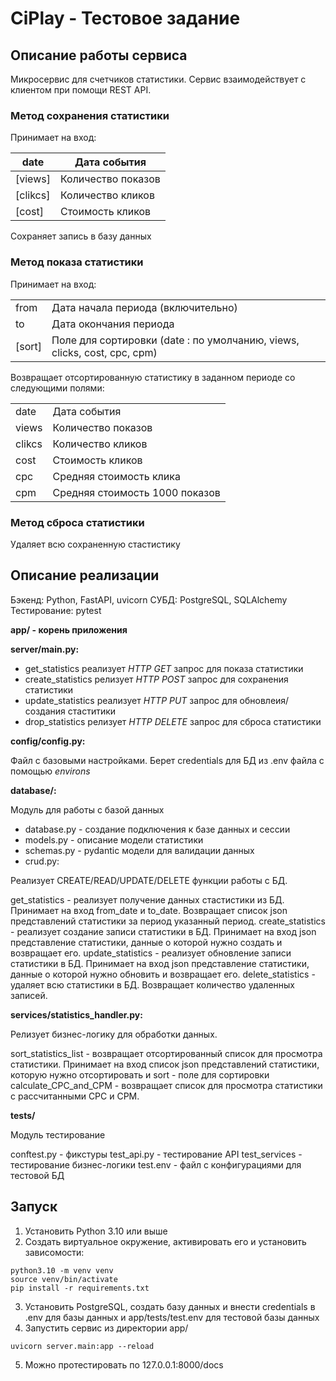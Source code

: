 # CiPlay - Тестовое задание

## Описание работы сервиса

Микросервис для счетчиков статистики. Сервис взаимодействует с клиентом при помощи REST API.

### Метод сохранения статистики

Принимает на вход:


| date | Дата события |
| --- | --- |
| [views] | Количество показов |
| [clikcs] | Количество кликов |
| [cost] | Стоимость кликов |

Сохраняет запись в базу данных

### Метод показа статистики

Принимает на вход:

|     |     |
| --- | --- |
| from | Дата начала периода (включительно) |
| to | Дата окончания периода |
| [sort] | Поле для сортировки (date : по умолчанию, views, clicks, cost, cpc, cpm) |

Возвращает отсортированную статистику в заданном периоде со следующими полями:

|     |     |
| --- | --- |
| date | Дата события |
| views | Количество показов |
| clikcs | Количество кликов |
| cost | Стоимость кликов |
| cpc | Средняя стоимость клика |
| cpm | Средняя стоимость 1000 показов |

### Метод сброса статистики

Удаляет всю сохраненную стастистику

## Описание реализации

Бэкенд: Python, FastAPI, uvicorn
СУБД: PostgreSQL, SQLAlchemy
Тестирование: pytest

**app/ - корень приложения**

**server/main.py:**

- get_statistics реализует *HTTP GET* запрос для показа статистики
- create_statistics релизует *HTTP POST* запрос для сохранения статистики
- update_statistics реализует *HTTP PUT* запрос для обновлеия/создания стаститики
- drop_statistics релизует *HTTP DELETE* запрос для сброса статистики

**config/config.py:**

Файл с базовыми настройками. Берет credentials для БД из .env файла с помощью *environs*

**database/:**

Модуль для работы с базой данных

- database.py - создание подключения к базе данных и сессии
- models.py - описание модели статистики
- schemas.py - pydantic модели для валидации данных
- crud.py:

Реализует CREATE/READ/UPDATE/DELETE функции работы с БД.

get_statistics - реализует получение данных стастистики из БД. Принимает на вход from_date и to_date. Возвращает список json представлений статистики за период указанный период.
create_statistics - реализует создание записи статистики в БД. Принимает на вход json представление статистики, данные о которой нужно создать и возвращает его.
update_statistics - реализует обновление записи статистики в БД. Принимает на вход json представление статистики, данные о которой нужно обновить и возвращает его.
delete_statistics - удаляет всю статистики в БД. Возвращает количество удаленных записей.

**services/statistics_handler.py:**

Релизует бизнес-логику для обработки данных.

sort_statistics_list - возвращает отсортированный список для просмотра статистики. Принимает на вход список json представлений статистики, которую нужно отсортировать и sort - поле для сортировки
calculate_CPC_and_CPM - возвращает список для просмотра статистики с рассчитанными CPC и CPM.

**tests/**

Модуль тестирование

conftest.py - фикстуры
test_api.py - тестирование API
test_services - тестирование бизнес-логики
test.env - файл с конфигурациями для тестовой БД

## Запуск

1. Установить Python 3.10 или выше
2. Создать виртуальное окружение, активировать его и установить зависомости:
```
python3.10 -m venv venv
source venv/bin/activate
pip install -r requirements.txt
```
3. Установить PostgreSQL, создать базу данных и внести credentials в .env для базы данных и app/tests/test.env для тестовой базы данных
4. Запустить сервис из директории app/
```
uvicorn server.main:app --reload
```
5. Можно протестировать по 127.0.0.1:8000/docs



